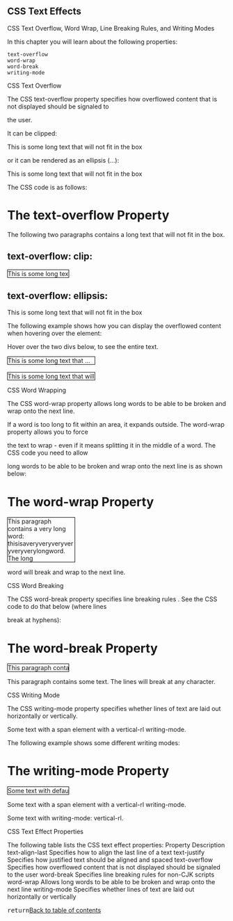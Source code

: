 ## CSS Text Effects

CSS Text Overflow, Word Wrap, Line Breaking Rules, and Writing Modes

In this chapter you will learn about the following properties:

    text-overflow
    word-wrap
    word-break
    writing-mode


CSS Text Overflow

The CSS text-overflow property specifies how overflowed content that is not displayed should be signaled to 

the user.

It can be clipped:

This is some long text that will not fit in the box

or it can be rendered as an ellipsis (...):

This is some long text that will not fit in the box

The CSS code is as follows:


<!DOCTYPE html>
<html>
<head>
<style> 
p.test1 {
  white-space: nowrap; 
  width: 200px; 
  border: 1px solid #000000;
  overflow: hidden;
  text-overflow: clip;
}

p.test2 {
  white-space: nowrap; 
  width: 200px; 
  border: 1px solid #000000;
  overflow: hidden;
  text-overflow: ellipsis;
}
</style>
</head>
<body>

<h1>The text-overflow Property</h1>
<p>The following two paragraphs contains a long text that will not fit in the box.</p>

<h2>text-overflow: clip:</h2>
<p class="test1">This is some long text that will not fit in the box</p>

<h2>text-overflow: ellipsis:</h2>
<p class="test2">This is some long text that will not fit in the box</p>

</body>
</html>


The following example shows how you can display the overflowed content when hovering over the element:



<!DOCTYPE html>
<html>
<head>
<style> 
div.test {
  white-space: nowrap; 
  width: 200px; 
  overflow: hidden; 
  border: 1px solid #000000;
}

div.test:hover {
  overflow: visible;
}
</style>
</head>
<body>

<p>Hover over the two divs below, to see the entire text.</p>
<div class="test" style="text-overflow:ellipsis;">This is some long text that will not fit in the box</div>
<br>
<div class="test" style="text-overflow:clip;">This is some long text that will not fit in the box</div>

</body>
</html>



CSS Word Wrapping

The CSS word-wrap property allows long words to be able to be broken and wrap onto the next line. 

If a word is too long to fit within an area, it expands outside. The word-wrap property allows you to force 

the text to wrap - even if it means splitting it in the middle of a word. The CSS code you need to allow 

long words to be able to be broken and wrap onto the next line is as shown below:

<!DOCTYPE html>
<html>
<head>
<style> 
p.test {
  width: 11em; 
  border: 1px solid #000000;
  word-wrap: break-word;
}
</style>
</head>
<body>

<h1>The word-wrap Property</h1>

<p class="test">This paragraph contains a very long word: thisisaveryveryveryveryveryverylongword. The long 

word will break and wrap to the next line.</p>

</body>
</html>



CSS Word Breaking

The CSS word-break property specifies line breaking rules . See the CSS code to do that below (where lines 

break at hyphens):


<!DOCTYPE html>
<html>
<head>
<style> 
p.test1 {
  width: 140px; 
  border: 1px solid #000000;
  word-break: keep-all;
}

p.test2 {
  width: 140px; 
  border: 1px solid #000000;
  word-break: break-all;
}
</style>
</head>
<body>

<h1>The word-break Property</h1>

<p class="test1">This paragraph contains some text. This line will-break-at-hyphens.</p>

<p class="test2">This paragraph contains some text. The lines will break at any character.</p>

</body>
</html>




CSS Writing Mode

The CSS writing-mode property specifies whether lines of text are laid out horizontally or vertically.

Some text with a span element with a vertical-rl writing-mode.

The following example shows some different writing modes:


<!DOCTYPE html>
<html>
<head>
<style> 
p.test1 {
  writing-mode: horizontal-tb; 
}

span.test2 {
  writing-mode: vertical-rl; 
}

p.test2 {
  writing-mode: vertical-rl; 
}
</style>
</head>
<body>
<h1>The writing-mode Property</h1>

<p class="test1">Some text with default writing-mode.</p>

<p>Some text with a span element with a <span class="test2">vertical-rl</span> writing-mode.</p>

<p class="test2">Some text with writing-mode: vertical-rl.</p>

</body>
</html>



CSS Text Effect Properties

The following table lists the CSS text effect properties:
Property 	Description
text-align-last 	Specifies how to align the last line of a text
text-justify 	Specifies how justified text should be aligned and spaced
text-overflow 	Specifies how overflowed content that is not displayed should be signaled to the user
word-break 	Specifies line breaking rules for non-CJK scripts
word-wrap 	Allows long words to be able to be broken and wrap onto the next line
writing-mode 	Specifies whether lines of text are laid out horizontally or vertically
  

<kbd>return</kbd>[Back to table of contents](#homepage)